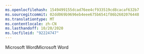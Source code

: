 ```yaml
---
ms.openlocfilehash: 1549499155dcad76ee4cf933519cd8cacaf632b7
ms.sourcegitcommit: 02dd069b9696eb4eee675b6541f86b2602076448
ms.translationtype: MT
ms.contentlocale: zh-CN
ms.lasthandoff: 10/20/2020
ms.locfileid: "92224747"
---
```

<span data-ttu-id="f415b-101">Microsoft Word</span><span class="sxs-lookup"><span data-stu-id="f415b-101">Microsoft Word</span></span>
